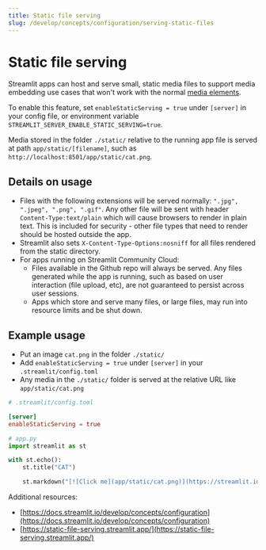 ```yaml
---
title: Static file serving
slug: /develop/concepts/configuration/serving-static-files
---
```


# Static file serving

Streamlit apps can host and serve small, static media files to support media embedding use cases that
won't work with the normal [media elements](/develop/api-reference/media).

To enable this feature, set `enableStaticServing = true` under `[server]` in your config file,
or environment variable `STREAMLIT_SERVER_ENABLE_STATIC_SERVING=true`.

Media stored in the folder `./static/` relative to the running app file is served at path
`app/static/[filename]`, such as `http://localhost:8501/app/static/cat.png`.

## Details on usage

- Files with the following extensions will be served normally: `".jpg", ".jpeg", ".png", ".gif"`. Any other
  file will be sent with header `Content-Type:text/plain` which will cause browsers to render in plain text.
  This is included for security - other file types that need to render should be hosted outside the app.
- Streamlit also sets `X-Content-Type-Options:nosniff` for all files rendered from the static directory.
- For apps running on Streamlit Community Cloud:
  - Files available in the Github repo will always be served. Any files generated while the app is running,
    such as based on user interaction (file upload, etc), are not guaranteed to persist across user sessions.
  - Apps which store and serve many files, or large files, may run into resource limits and be shut down.

## Example usage

- Put an image `cat.png` in the folder `./static/`
- Add `enableStaticServing = true` under `[server]` in your `.streamlit/config.toml`
- Any media in the `./static/` folder is served at the relative URL like `app/static/cat.png`

```toml
# .streamlit/config.toml

[server]
enableStaticServing = true
```

```python
# app.py
import streamlit as st

with st.echo():
    st.title("CAT")

    st.markdown("[![Click me](app/static/cat.png)](https://streamlit.io)")

```

Additional resources:

- [https://docs.streamlit.io/develop/concepts/configuration](https://docs.streamlit.io/develop/concepts/configuration)
- [https://static-file-serving.streamlit.app/](https://static-file-serving.streamlit.app/)

<Cloud name="static-file-serving" height="1000px" />
